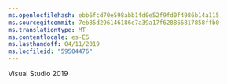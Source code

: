 ```yaml
---
ms.openlocfilehash: ebb6fcd70e598abb1fd0e52f9fd0f4986b14a115
ms.sourcegitcommit: 7eb85d296146186e7a39a17f628866817858ffb0
ms.translationtype: MT
ms.contentlocale: es-ES
ms.lasthandoff: 04/11/2019
ms.locfileid: "59504476"
---
```

Visual Studio 2019